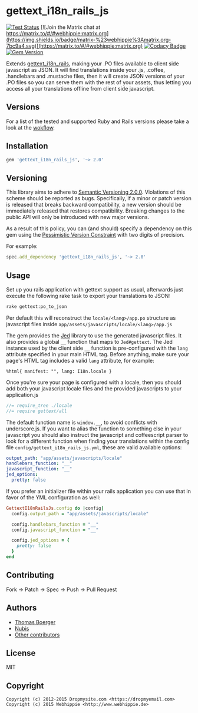 # gettext_i18n_rails_js

[![Test Status](https://github.com/webhippie/gettext_i18n_rails_js/actions/workflows/testing.yml/badge.svg)](https://github.com/webhippie/gettext_i18n_rails_js/actions/workflows/testing.yaml) [![Join the Matrix chat at https://matrix.to/#/#webhippie:matrix.org](https://img.shields.io/badge/matrix-%23webhippie%3Amatrix.org-7bc9a4.svg)](https://matrix.to/#/#webhippie:matrix.org) [![Codacy Badge](https://app.codacy.com/project/badge/Grade/51f241a0f0d7490cae0bdc04387f9d13)](https://app.codacy.com/gh/webhippie/gettext_i18n_rails_js/dashboard?utm_source=gh&utm_medium=referral&utm_content=&utm_campaign=Badge_grade) [![Gem Version](https://badge.fury.io/rb/gettext_i18n_rails_js.svg)](https://badge.fury.io/rb/gettext_i18n_rails_js)

Extends [gettext_i18n_rails](https://github.com/grosser/gettext_i18n_rails),
making your .PO files available to client side javascript as JSON. It will find
translations inside your .js, .coffee, .handlebars and .mustache files, then it
will create JSON versions of your .PO files so you can serve them with the rest
of your assets, thus letting you access all your translations offline from
client side javascript.

## Versions

For a list of the tested and supported Ruby and Rails versions please take a
look at the [wokflow][workflow].

## Installation

```ruby
gem 'gettext_i18n_rails_js', '~> 2.0'
```

## Versioning

This library aims to adhere to [Semantic Versioning 2.0.0][semver]. Violations
of this scheme should be reported as bugs. Specifically, if a minor or patch
version is released that breaks backward compatibility, a new version should be
immediately released that restores compatibility. Breaking changes to the public
API will only be introduced with new major versions.

As a result of this policy, you can (and should) specify a dependency on this
gem using the [Pessimistic Version Constraint][pvc] with two digits of precision.

For example:

```ruby
spec.add_dependency 'gettext_i18n_rails_js', '~> 2.0'
```

## Usage

Set up you rails application with gettext support as usual, afterwards just
execute the following rake task to export your translations to JSON:

```bash
rake gettext:po_to_json
```

Per default this will reconstruct the ```locale/<lang>/app.po``` structure as
javascript files inside ```app/assets/javascripts/locale/<lang>/app.js```

The gem provides the [Jed](https://github.com/SlexAxton/Jed) library to use the
generated javascript files. It also provides a global ```__``` function that
maps to `Jed#gettext`. The Jed instance used by the client side ```__```
function is pre-configured with the ```lang``` attribute specified in your main
HTML tag. Before anything, make sure your page's HTML tag includes a valid
```lang``` attribute, for example:

```haml
%html{ manifest: "", lang: I18n.locale }
```

Once you're sure your page is configured with a locale, then you should add
both your javascript locale files and the provided javascripts to your
application.js

```js
//= require_tree ./locale
//= require gettext/all
```

The default function name is ```window.__```, to avoid conflicts with
underscore.js. If you want to alias the function to something else in your
javascript you should also instruct the javascript and coffeescript parser to
look for a different function when finding your translations within the config
file ```config/gettext_i18n_rails_js.yml```, these are valid available options:

```yml
output_path: "app/assets/javascripts/locale"
handlebars_function: "__"
javascript_function: "__"
jed_options:
  pretty: false
```

If you prefer an initializer file within your rails application you can use
that in favor of the YML configuration as well:

```ruby
GettextI18nRailsJs.config do |config|
  config.output_path = "app/assets/javascripts/locale"

  config.handlebars_function = "__"
  config.javascript_function = "__"

  config.jed_options = {
    pretty: false
  }
end
```

## Contributing

Fork -> Patch -> Spec -> Push -> Pull Request

## Authors

*   [Thomas Boerger](https://github.com/tboerger)
*   [Nubis](https://github.com/nubis)
*   [Other contributors](https://github.com/webhippie/gettext_i18n_rails_js/graphs/contributors)

## License

MIT

## Copyright

```
Copyright (c) 2012-2015 Dropmysite.com <https://dropmyemail.com>
Copyright (c) 2015 Webhippie <http://www.webhippie.de>
```

[workflow]: https://github.com/webhippie/gettext_i18n_rails_js/blob/master/.github/workflows/testing.yml
[semver]: http://semver.org
[pvc]: http://guides.rubygems.org/patterns/#pessimistic-version-constraint
